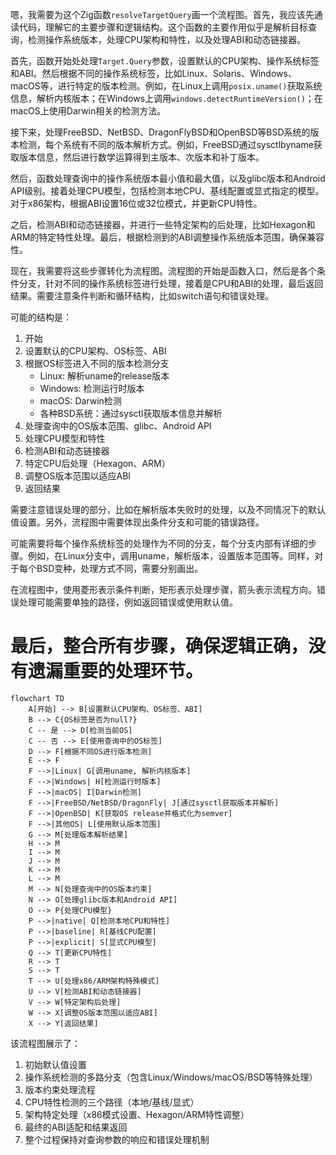 嗯，我需要为这个Zig函数`resolveTargetQuery`画一个流程图。首先，我应该先通读代码，理解它的主要步骤和逻辑结构。这个函数的主要作用似乎是解析目标查询，检测操作系统版本，处理CPU架构和特性，以及处理ABI和动态链接器。

首先，函数开始处处理`Target.Query`参数，设置默认的CPU架构、操作系统标签和ABI。然后根据不同的操作系统标签，比如Linux、Solaris、Windows、macOS等，进行特定的版本检测。例如，在Linux上调用`posix.uname()`获取系统信息，解析内核版本；在Windows上调用`windows.detectRuntimeVersion()`；在macOS上使用Darwin相关的检测方法。

接下来，处理FreeBSD、NetBSD、DragonFlyBSD和OpenBSD等BSD系统的版本检测，每个系统有不同的版本解析方式。例如，FreeBSD通过sysctlbyname获取版本信息，然后进行数学运算得到主版本、次版本和补丁版本。

然后，函数处理查询中的操作系统版本最小值和最大值，以及glibc版本和Android API级别。接着处理CPU模型，包括检测本地CPU、基线配置或显式指定的模型。对于x86架构，根据ABI设置16位或32位模式，并更新CPU特性。

之后，检测ABI和动态链接器，并进行一些特定架构的后处理，比如Hexagon和ARM的特定特性处理。最后，根据检测到的ABI调整操作系统版本范围，确保兼容性。

现在，我需要将这些步骤转化为流程图。流程图的开始是函数入口，然后是各个条件分支，针对不同的操作系统标签进行处理，接着是CPU和ABI的处理，最后返回结果。需要注意条件判断和循环结构，比如switch语句和错误处理。

可能的结构是：

1. 开始
2. 设置默认的CPU架构、OS标签、ABI
3. 根据OS标签进入不同的版本检测分支
   - Linux: 解析uname的release版本
   - Windows: 检测运行时版本
   - macOS: Darwin检测
   - 各种BSD系统：通过sysctl获取版本信息并解析
4. 处理查询中的OS版本范围、glibc、Android API
5. 处理CPU模型和特性
6. 检测ABI和动态链接器
7. 特定CPU后处理（Hexagon、ARM）
8. 调整OS版本范围以适应ABI
9. 返回结果

需要注意错误处理的部分，比如在解析版本失败时的处理，以及不同情况下的默认值设置。另外，流程图中需要体现出条件分支和可能的错误路径。

可能需要将每个操作系统标签的处理作为不同的分支，每个分支内部有详细的步骤。例如，在Linux分支中，调用uname，解析版本，设置版本范围等。同样，对于每个BSD变种，处理方式不同，需要分别画出。

在流程图中，使用菱形表示条件判断，矩形表示处理步骤，箭头表示流程方向。错误处理可能需要单独的路径，例如返回错误或使用默认值。

最后，整合所有步骤，确保逻辑正确，没有遗漏重要的处理环节。
================================================
```mermaid
flowchart TD
    A[开始] --> B[设置默认CPU架构、OS标签、ABI]
    B --> C{OS标签是否为null?}
    C -- 是 --> D[检测当前OS]
    C -- 否 --> E[使用查询中的OS标签]
    D --> F[根据不同OS进行版本检测]
    E --> F
    F -->|Linux| G[调用uname, 解析内核版本]
    F -->|Windows| H[检测运行时版本]
    F -->|macOS| I[Darwin检测]
    F -->|FreeBSD/NetBSD/DragonFly| J[通过sysctl获取版本并解析]
    F -->|OpenBSD| K[获取OS release并格式化为semver]
    F -->|其他OS| L[使用默认版本范围]
    G --> M[处理版本解析结果]
    H --> M
    I --> M
    J --> M
    K --> M
    L --> M
    M --> N[处理查询中的OS版本约束]
    N --> O[处理glibc版本和Android API]
    O --> P{处理CPU模型}
    P -->|native| Q[检测本地CPU和特性]
    P -->|baseline| R[基线CPU配置]
    P -->|explicit| S[显式CPU模型]
    Q --> T[更新CPU特性]
    R --> T
    S --> T
    T --> U[处理x86/ARM架构特殊模式]
    U --> V[检测ABI和动态链接器]
    V --> W[特定架构后处理]
    W --> X[调整OS版本范围以适应ABI]
    X --> Y[返回结果]
``` 

该流程图展示了：
1. 初始默认值设置
2. 操作系统检测的多路分支（包含Linux/Windows/macOS/BSD等特殊处理）
3. 版本约束处理流程
4. CPU特性检测的三个路径（本地/基线/显式）
5. 架构特定处理（x86模式设置、Hexagon/ARM特性调整）
6. 最终的ABI适配和结果返回
7. 整个过程保持对查询参数的响应和错误处理机制